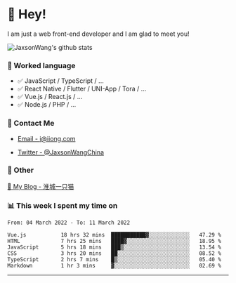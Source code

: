 # 👋 Hey!

I am just a web front-end developer and I am glad to meet you!

![JaxsonWang's github stats](https://github-readme-stats.vercel.app/api?username=JaxsonWang&&show_icons=true&&title_color=1abc9c&&icon_color=1abc9c)


### 📝 Worked language

- ✅ JavaScript / TypeScript / ...
- ✅ React Native / Flutter / UNI-App / Tora / ...
- ✅ Vue.js / React.js / ...
- ✅ Node.js / PHP / ...

### 📮 Contact Me

- [Email - i@iiong.com](mailto:i@iiong.com)

- [Twitter - @JaxsonWangChina](https://twitter.com/JaxsonWangChina)

### 🤪 Other

[📌 My Blog - 淮城一只猫](https://iiong.com)

### 📊 This week I spent my time on

<!--START_SECTION:waka-->

```text
From: 04 March 2022 - To: 11 March 2022

Vue.js           18 hrs 32 mins  ███████████▓░░░░░░░░░░░░░   47.29 %
HTML             7 hrs 25 mins   ████▓░░░░░░░░░░░░░░░░░░░░   18.95 %
JavaScript       5 hrs 18 mins   ███▒░░░░░░░░░░░░░░░░░░░░░   13.54 %
CSS              3 hrs 20 mins   ██░░░░░░░░░░░░░░░░░░░░░░░   08.52 %
TypeScript       2 hrs 7 mins    █▒░░░░░░░░░░░░░░░░░░░░░░░   05.40 %
Markdown         1 hr 3 mins     ▓░░░░░░░░░░░░░░░░░░░░░░░░   02.69 %
```

<!--END_SECTION:waka-->

---
